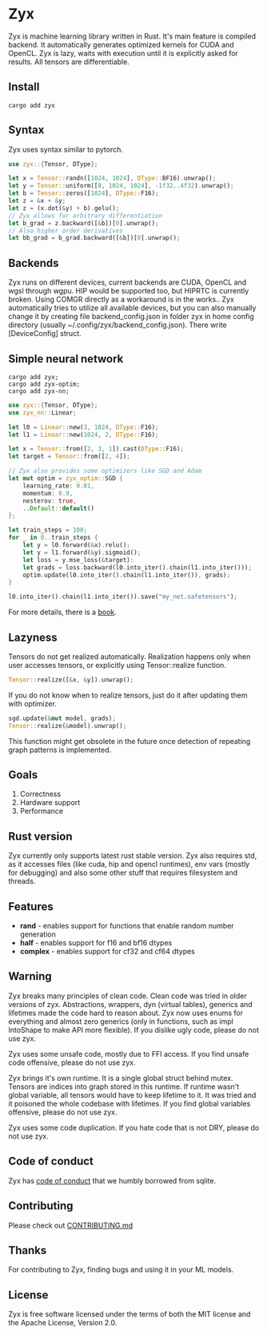 # Zyx

Zyx is machine learning library written in Rust.
It's main feature is compiled backend. It automatically generates
optimized kernels for CUDA and OpenCL.
Zyx is lazy, waits with execution until it is explicitly asked for results.
All tensors are differentiable.

## Install

```shell
cargo add zyx
```

## Syntax

Zyx uses syntax similar to pytorch.

```rust
use zyx::{Tensor, DType};

let x = Tensor::randn([1024, 1024], DType::BF16).unwrap();
let y = Tensor::uniform([8, 1024, 1024], -1f32..4f32).unwrap();
let b = Tensor::zeros([1024], DType::F16);
let z = &x + &y;
let z = (x.dot(&y) + b).gelu();
// Zyx allows for arbitrary differentiation
let b_grad = z.backward([&b])[0].unwrap();
// Also higher order derivatives
let bb_grad = b_grad.backward([&b])[0].unwrap();
```

## Backends

Zyx runs on different devices, current backends are CUDA, OpenCL and wgsl through wgpu.
HIP would be supported too, but HIPRTC is currently broken.
Using COMGR directly as a workaround is in the works..
Zyx automatically tries to utilize all available devices, but you can also manually change it by creating file backend_config.json in folder zyx in home config directory (usually ~/.config/zyx/backend_config.json).
There write [DeviceConfig] struct.

## Simple neural network

```shell
cargo add zyx;
cargo add zyx-optim;
cargo add zyx-nn;
```
```rust
use zyx::{Tensor, DType};
use zyx_nn::Linear;

let l0 = Linear::new(3, 1024, DType::F16);
let l1 = Linear::new(1024, 2, DType::F16);

let x = Tensor::from([2, 3, 1]).cast(DType::F16);
let target = Tensor::from([2, 4]);

// Zyx also provides some optimizers like SGD and Adam
let mut optim = zyx_optim::SGD {
    learning_rate: 0.01,
    momentum: 0.9,
    nesterov: true,
    ..Default::default()
};

let train_steps = 100;
for _ in 0..train_steps {
    let y = l0.forward(&x).relu();
    let y = l1.forward(&y).sigmoid();
    let loss = y.mse_loss(&target):
    let grads = loss.backward(l0.into_iter().chain(l1.into_iter()));
    optim.update(l0.into_iter().chain(l1.into_iter()), grads);
}

l0.into_iter().chain(l1.into_iter()).save("my_net.safetensors");
```

For more details, there is a [book](https://zk4x.github.io/zyx).

## Lazyness

Tensors do not get realized automatically. Realization happens only when user accesses tensors, or explicitly using Tensor::realize function.
```rust
Tensor::realize([&x, &y]).unwrap();
```
If you do not know when to realize tensors, just do it after updating them with optimizer.
```rust
sgd.update(&mut model, grads);
Tensor::realize(&model).unwrap();
```
This function might get obsolete in the future once detection of repeating graph patterns is implemented.

## Goals

1. Correctness
2. Hardware support
3. Performance

## Rust version

Zyx currently only supports latest rust stable version. Zyx also requires std,
as it accesses files (like cuda, hip and opencl runtimes), env vars (mostly for debugging)
and also some other stuff that requires filesystem and threads.

## Features

- **rand** - enables support for functions that enable random number generation
- **half** - enables support for f16 and bf16 dtypes
- **complex** - enables support for cf32 and cf64 dtypes

## Warning

Zyx breaks many principles of clean code. Clean code was tried in older versions of zyx.
Abstractions, wrappers, dyn (virtual tables), generics and lifetimes made the code hard
to reason about. Zyx now uses enums for everything and almost zero generics (only in functions, such as impl IntoShape to make API more flexible).
If you dislike ugly code, please do not use zyx.

Zyx uses some unsafe code, mostly due to FFI access. If you find unsafe code offensive,
please do not use zyx.

Zyx brings it's own runtime. It is a single global struct behind mutex.
Tensors are indices into graph stored in this runtime. If runtime wasn't
global variable, all tensors would have to keep lifetime to it. It was
tried and it poisoned the whole codebase with lifetimes. If you find global variables
offensive, please do not use zyx.

Zyx uses some code duplication. If you hate code that is not DRY, please do not use zyx.

## Code of conduct

Zyx has [code of conduct](CODE_OF_CONDUCT.md) that we humbly borrowed from sqlite.

## Contributing

Please check out [CONTRIBUTING.md](CONTRIBUTING.md)

## Thanks

For contributing to Zyx, finding bugs and using it in your ML models.

## License

Zyx is free software licensed under the terms of both the MIT license and the Apache License, Version 2.0.
